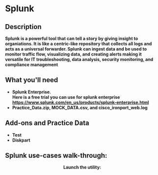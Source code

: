 # Splunk
<h2>Description</h2>
<b>Splunk is a powerful tool that can tell a story by giving insight to organiations. It is like a centric-like repository that collects all logs and acts as a universal forwarder. Splunk can ingest data and be used to monitor traffic flow, visualizing data, and creating alerts making it versatile for IT troubleshooting, data analysis, security monitoring, and compliance management </b>
<br/>

<h2>What you'll need </h2>

- <b>Splunk Enterprise.
<br/>Here is a free trial you can use for splunk enterprise https://www.splunk.com/en_us/products/splunk-enterprise.html
- <b>Practice_Data.zip, MOCK_DATA.csv, and cisco_ironport_web.log<br/>
<h2>Add-ons and Practice Data</h2>

- <b>Test</b> 
- <b>Diskpart</b>



<h2>Splunk use-cases walk-through:</h2>

<p align="center">
Launch the utility: <br/>

</p>
